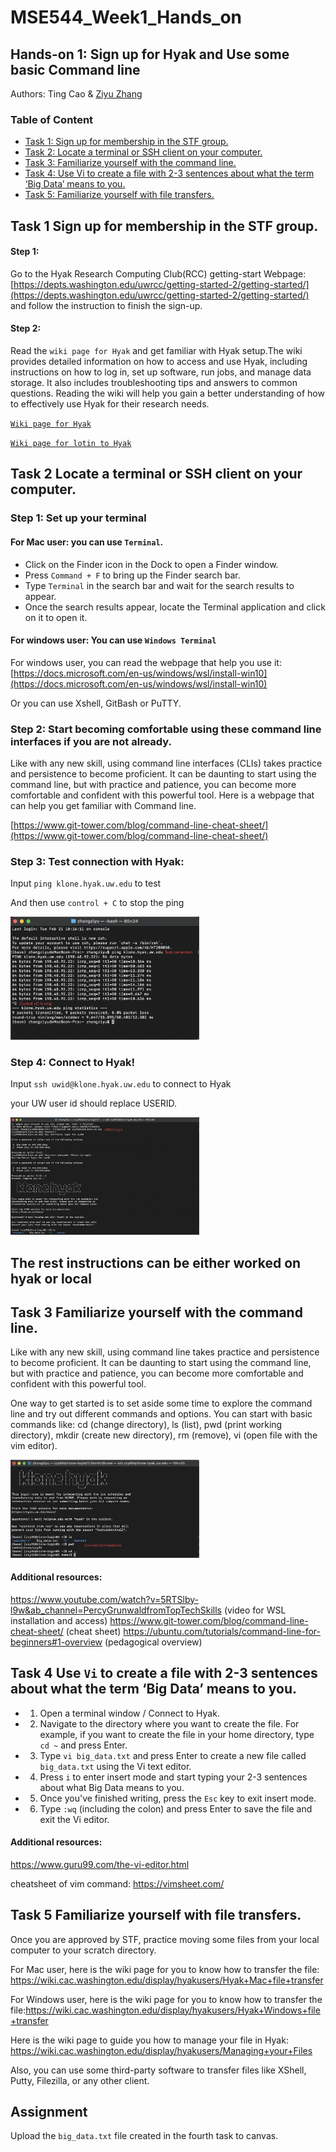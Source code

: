 
# MSE544_Week1_Hands_on

## Hands-on 1: Sign up for Hyak and Use some basic Command line

Authors: Ting Cao & [Ziyu Zhang](https://github.com/Ilxxll)

### Table of Content

- [Task 1: Sign up for membership in the STF group.](#task1)
- [Task 2: Locate a terminal or SSH client on your computer.](#task2)
- [Task 3: Familiarize yourself with the command line.](#task3)
- [Task 4: Use Vi to create a file with 2-3 sentences about what the term ‘Big Data’ means to you.](#task4)
- [Task 5: Familiarize yourself with file transfers.](#task5)

## Task 1 Sign up for membership in the STF group.<a name="task1"></a>

#### Step 1:
Go to the Hyak Research Computing Club(RCC) getting-start Webpage: [https://depts.washington.edu/uwrcc/getting-started-2/getting-started/](https://depts.washington.edu/uwrcc/getting-started-2/getting-started/) and follow the instruction to finish the sign-up.

#### Step 2:

Read the `wiki page for Hyak` and get familiar with Hyak setup.The wiki provides detailed information on how to access and use Hyak, including instructions on how to log in, set up software, run jobs, and manage data storage. It also includes troubleshooting tips and answers to common questions. Reading the wiki will help you gain a better understanding of how to effectively use Hyak for their research needs.

[`Wiki page for Hyak`](https://wiki.cac.washington.edu/display/hyakusers/)

[`Wiki page for lotin to Hyak`](https://wiki.cac.washington.edu/display/hyakusers/Logging+In)


## Task 2 Locate a terminal or SSH client on your computer.<a name="task2"></a>

### Step 1: Set up your terminal

#### For Mac user: you can use `Terminal`.

- Click on the Finder icon in the Dock to open a Finder window.
- Press `Command + F` to bring up the Finder search bar.
- Type `Terminal` in the search bar and wait for the search results to appear.
- Once the search results appear, locate the Terminal application and click on it to open it.

#### For windows user: You can use `Windows Terminal`

For windows user, you can read the webpage that help you use it:
[https://docs.microsoft.com/en-us/windows/wsl/install-win10](https://docs.microsoft.com/en-us/windows/wsl/install-win10)

Or you can use Xshell, GitBash or PuTTY.

### Step 2: Start becoming comfortable using these command line interfaces if you are not already.

Like with any new skill, using command line interfaces (CLIs) takes practice and persistence to become proficient. It can be daunting to start using the command line, but with practice and patience, you can become more comfortable and confident with this powerful tool. Here is a webpage that can help you get familiar with Command line. 

[https://www.git-tower.com/blog/command-line-cheat-sheet/](https://www.git-tower.com/blog/command-line-cheat-sheet/)

### Step 3: Test connection with Hyak:

Input `ping klone.hyak.uw.edu` to test 

And then use `control + C` to stop the ping

<img src="./image/ping.png" style="height: 75%; width: 60%;"/>

### Step 4: Connect to Hyak!

Input `ssh uwid@klone.hyak.uw.edu` to connect to Hyak

your UW user id should replace USERID.

<img src="./image/Hyak.png" style="height: 75%; width: 60%;"/>

## The rest instructions can be either worked on hyak or local

## Task 3 Familiarize yourself with the command line.<a name="task3"></a>

Like with any new skill, using command line takes practice and persistence to become proficient. It can be daunting to start using the command line, but with practice and patience, you can become more comfortable and confident with this powerful tool.

One way to get started is to set aside some time to explore the command line and try out different commands and options. You can start with basic commands like: cd (change directory), ls (list), pwd (print working directory), mkdir (create new directory), rm (remove), vi (open file with the vim editor).

<img src="./image/Common_command_line.png" style="height: 75%; width: 60%;"/>

#### Additional resources:

https://www.youtube.com/watch?v=5RTSlby-l9w&ab_channel=PercyGrunwaldfromTopTechSkills (video for WSL installation and access)
https://www.git-tower.com/blog/command-line-cheat-sheet/ (cheat sheet)
https://ubuntu.com/tutorials/command-line-for-beginners#1-overview (pedagogical overview)


## Task 4 Use `Vi` to create a file with 2-3 sentences about what the term ‘Big Data’ means to you.<a name="task4"></a>

- 1. Open a terminal window / Connect to Hyak.
- 2. Navigate to the directory where you want to create the file. For example, if you want to create the file in your home directory, type `cd ~` and press Enter.
- 3. Type `vi big_data.txt` and press Enter to create a new file called `big_data.txt` using the Vi text editor.
- 4. Press `i` to enter insert mode and start typing your 2-3 sentences about what Big Data means to you.
- 5. Once you've finished writing, press the `Esc` key to exit insert mode.
- 6. Type `:wq` (including the colon) and press Enter to save the file and exit the Vi editor.

#### Additional resources:

https://www.guru99.com/the-vi-editor.html

cheatsheet of vim command: https://vimsheet.com/


## Task 5 Familiarize yourself with file transfers.<a name="task5"></a>

Once you are approved by STF, practice moving some files from your local computer to your scratch
directory.

For Mac user, here is the wiki page for you to know how to transfer the file: https://wiki.cac.washington.edu/display/hyakusers/Hyak+Mac+file+transfer 

For Windows user, here is the wiki page for you to know how to transfer the file:https://wiki.cac.washington.edu/display/hyakusers/Hyak+Windows+file+transfer 

Here is the wiki page to guide you how to manage your file in Hyak: https://wiki.cac.washington.edu/display/hyakusers/Managing+your+Files

Also, you can use some third-party software to transfer files like XShell, Putty, Filezilla, or any other client.

## Assignment

Upload the `big_data.txt` file created in the fourth task to canvas.
